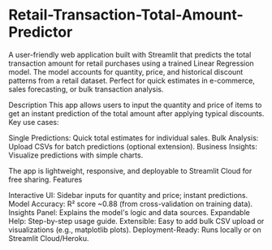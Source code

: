 # Retail-Transaction-Total-Amount-Predictor
A user-friendly web application built with Streamlit that predicts the total transaction amount for retail purchases using a trained Linear Regression model. The model accounts for quantity, price, and historical discount patterns from a retail dataset. Perfect for quick estimates in e-commerce, sales forecasting, or bulk transaction analysis.

Description
This app allows users to input the quantity and price of items to get an instant prediction of the total amount after applying typical discounts.
Key use cases:

Single Predictions: Quick total estimates for individual sales.
Bulk Analysis: Upload CSVs for batch predictions (optional extension).
Business Insights: Visualize predictions with simple charts.

The app is lightweight, responsive, and deployable to Streamlit Cloud for free sharing.
Features

Interactive UI: Sidebar inputs for quantity and price; instant predictions.
Model Accuracy: R² score ~0.88 (from cross-validation on training data).
Insights Panel: Explains the model's logic and data sources.
Expandable Help: Step-by-step usage guide.
Extensible: Easy to add bulk CSV upload or visualizations (e.g., matplotlib plots).
Deployment-Ready: Runs locally or on Streamlit Cloud/Heroku.

